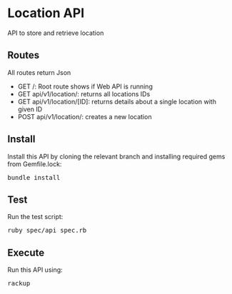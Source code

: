 # Location API
API to store and retrieve location

## Routes
All routes return Json

- GET /: Root route shows if Web API is running
- GET api/v1/location/: returns all locations IDs
- GET api/v1/location/[ID]: returns details about a single location with given ID
- POST api/v1/location/: creates a new location 

## Install
Install this API by cloning the relevant branch and installing required gems from Gemfile.lock:

<pre>
bundle install
</pre>

## Test
Run the test script:
<pre>
ruby spec/api_spec.rb
</pre>

## Execute

Run this API using:
<pre>
rackup
</pre>